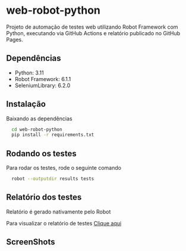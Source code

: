# web-robot-python

Projeto de automação de testes web utilizando Robot Framework com Python, executando via GitHub Actions e relatório publicado no GitHub Pages.

## Dependências
- Python: 3.11
- Robot Framework: 6.1.1
- SeleniumLibrary: 6.2.0

## Instalação
Baixando as dependências

```bash
  cd web-robot-python
  pip install -r requirements.txt
```

## Rodando os testes
Para rodar os testes, rode o seguinte comando

```bash
  robot --outputdir results tests
```

## Relatório dos testes
Relatório é gerado nativamente pelo Robot

Para visualizar o relatório de testes [Clique aqui](https://cremope.github.io/web-robot-python/)

## ScreenShots